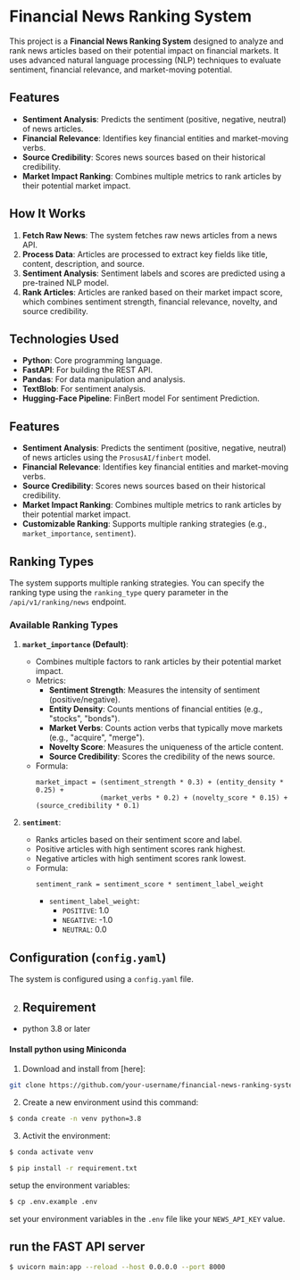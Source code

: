 # Financial News Ranking System

This project is a **Financial News Ranking System** designed to analyze and rank news articles based on their potential impact on financial markets. It uses advanced natural language processing (NLP) techniques to evaluate sentiment, financial relevance, and market-moving potential.

## Features

- **Sentiment Analysis**: Predicts the sentiment (positive, negative, neutral) of news articles.
- **Financial Relevance**: Identifies key financial entities and market-moving verbs.
- **Source Credibility**: Scores news sources based on their historical credibility.
- **Market Impact Ranking**: Combines multiple metrics to rank articles by their potential market impact.

## How It Works

1. **Fetch Raw News**: The system fetches raw news articles from a news API.
2. **Process Data**: Articles are processed to extract key fields like title, content, description, and source.
3. **Sentiment Analysis**: Sentiment labels and scores are predicted using a pre-trained NLP model.
4. **Rank Articles**: Articles are ranked based on their market impact score, which combines sentiment strength, financial relevance, novelty, and source credibility.

## Technologies Used

- **Python**: Core programming language.
- **FastAPI**: For building the REST API.
- **Pandas**: For data manipulation and analysis.
- **TextBlob**: For sentiment analysis.
- **Hugging-Face Pipeline**: FinBert model For sentiment Prediction.


## Features

- **Sentiment Analysis**: Predicts the sentiment (positive, negative, neutral) of news articles using the `ProsusAI/finbert` model.
- **Financial Relevance**: Identifies key financial entities and market-moving verbs.
- **Source Credibility**: Scores news sources based on their historical credibility.
- **Market Impact Ranking**: Combines multiple metrics to rank articles by their potential market impact.
- **Customizable Ranking**: Supports multiple ranking strategies (e.g., `market_importance`, `sentiment`).

## Ranking Types

The system supports multiple ranking strategies. You can specify the ranking type using the `ranking_type` query parameter in the `/api/v1/ranking/news` endpoint.

### Available Ranking Types

1. **`market_importance` (Default)**:
   - Combines multiple factors to rank articles by their potential market impact.
   - Metrics:
     - **Sentiment Strength**: Measures the intensity of sentiment (positive/negative).
     - **Entity Density**: Counts mentions of financial entities (e.g., "stocks", "bonds").
     - **Market Verbs**: Counts action verbs that typically move markets (e.g., "acquire", "merge").
     - **Novelty Score**: Measures the uniqueness of the article content.
     - **Source Credibility**: Scores the credibility of the news source.
   - Formula:
     ```
     market_impact = (sentiment_strength * 0.3) + (entity_density * 0.25) +
                     (market_verbs * 0.2) + (novelty_score * 0.15) + (source_credibility * 0.1)
     ```

2. **`sentiment`**:
   - Ranks articles based on their sentiment score and label.
   - Positive articles with high sentiment scores rank highest.
   - Negative articles with high sentiment scores rank lowest.
   - Formula:
     ```
     sentiment_rank = sentiment_score * sentiment_label_weight
     ```
     - `sentiment_label_weight`:
       - `POSITIVE`: 1.0
       - `NEGATIVE`: -1.0
       - `NEUTRAL`: 0.0



## Configuration (`config.yaml`)

The system is configured using a `config.yaml` file. 



2. ## Requirement

- python 3.8 or later


#### Install python using Miniconda

1) Download and install from [here]:  
```bash 
git clone https://github.com/your-username/financial-news-ranking-system.git
```
2) Create a new environment usind this command: 
```bash 
$ conda create -n venv python=3.8 
```

3) Activit the environment: 
```bash
$ conda activate venv
```

```bash
$ pip install -r requirement.txt
```

setup the environment variables:

```bash
$ cp .env.example .env 
```

set your environment variables in the `.env` file like your `NEWS_API_KEY` value.


## run the FAST API server

```bash
$ uvicorn main:app --reload --host 0.0.0.0 --port 8000
```